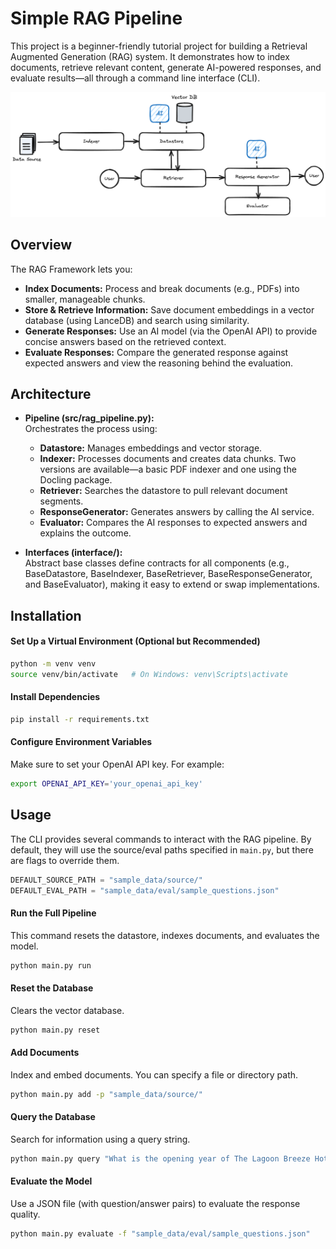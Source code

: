 # Simple RAG Pipeline

This project is a beginner-friendly tutorial project for building a Retrieval Augmented Generation (RAG) system. It demonstrates how to index documents, retrieve relevant content, generate AI-powered responses, and evaluate results—all through a command line interface (CLI).

![rag-image](./rag-design-basic.png)

## Overview

The RAG Framework lets you:

- **Index Documents:** Process and break documents (e.g., PDFs) into smaller, manageable chunks.
- **Store & Retrieve Information:** Save document embeddings in a vector database (using LanceDB) and search using similarity.
- **Generate Responses:** Use an AI model (via the OpenAI API) to provide concise answers based on the retrieved context.
- **Evaluate Responses:** Compare the generated response against expected answers and view the reasoning behind the evaluation.

## Architecture

- **Pipeline (src/rag_pipeline.py):**  
  Orchestrates the process using:

  - **Datastore:** Manages embeddings and vector storage.
  - **Indexer:** Processes documents and creates data chunks. Two versions are available—a basic PDF indexer and one using the Docling package.
  - **Retriever:** Searches the datastore to pull relevant document segments.
  - **ResponseGenerator:** Generates answers by calling the AI service.
  - **Evaluator:** Compares the AI responses to expected answers and explains the outcome.

- **Interfaces (interface/):**  
  Abstract base classes define contracts for all components (e.g., BaseDatastore, BaseIndexer, BaseRetriever, BaseResponseGenerator, and BaseEvaluator), making it easy to extend or swap implementations.

## Installation

#### Set Up a Virtual Environment (Optional but Recommended)

```bash
python -m venv venv
source venv/bin/activate   # On Windows: venv\Scripts\activate
```

#### Install Dependencies

```bash
pip install -r requirements.txt
```

#### Configure Environment Variables

Make sure to set your OpenAI API key. For example:

```bash
export OPENAI_API_KEY='your_openai_api_key'
```

## Usage

The CLI provides several commands to interact with the RAG pipeline. By default, they will use the source/eval paths specified in `main.py`, but there are flags to override them.

```python
DEFAULT_SOURCE_PATH = "sample_data/source/"
DEFAULT_EVAL_PATH = "sample_data/eval/sample_questions.json"
```

#### Run the Full Pipeline

This command resets the datastore, indexes documents, and evaluates the model.

```bash
python main.py run
```

#### Reset the Database

Clears the vector database.

```bash
python main.py reset
```

#### Add Documents

Index and embed documents. You can specify a file or directory path.

```bash
python main.py add -p "sample_data/source/"
```

#### Query the Database

Search for information using a query string.

```bash
python main.py query "What is the opening year of The Lagoon Breeze Hotel?"
```

#### Evaluate the Model

Use a JSON file (with question/answer pairs) to evaluate the response quality.

```bash
python main.py evaluate -f "sample_data/eval/sample_questions.json"
```
